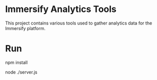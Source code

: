 # Immersify Analytics Tools
This project contains various tools used to gather analytics data for the Immersify platform.

# Run
npm install

node ./server.js
